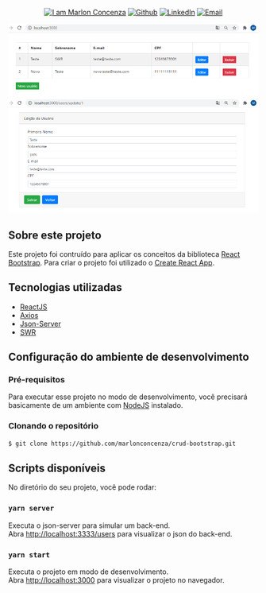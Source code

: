 <p align="center">
  <a href="https://github.com/marlonconcenza" target="_blank"><img alt="I am Marlon Concenza" src="https://img.shields.io/badge/I%20am-Marlon_Concenza-informational"></a>
  <a href="https://github.com/marlonconcenza" target="_blank" ><img alt="Github" src="https://img.shields.io/badge/Github--%23F8952D?style=social&logo=github"></a>
  <a href="https://www.linkedin.com/in/marlon-martins-concenza-53738978" target="_blank" ><img alt="LinkedIn" src="https://img.shields.io/badge/Linkedin--%23F8952D?style=social&logo=linkedin"></a>
  <a href="mailto:marlon.concenza@gmail.com" target="_blank" ><img alt="Email" src="https://img.shields.io/badge/Email--%23F8952D?style=social&logo=gmail"></a>
</p>

![Preview](https://github.com/marlonconcenza/crud-bootstrap/blob/master/.github/preview.png "Preview")

## Sobre este projeto

Este projeto foi contruído para aplicar os conceitos da biblioteca [React Bootstrap](https://react-bootstrap.github.io).
Para criar o projeto foi utilizado o [Create React App](https://github.com/facebook/create-react-app).


## Tecnologias utilizadas

- [ReactJS](https://github.com/facebook/create-react-app)
- [Axios](https://github.com/axios/axios)
- [Json-Server](https://github.com/typicode/json-server)
- [SWR](https://github.com/vercel/swr)

## Configuração do ambiente de desenvolvimento

### Pré-requisitos

Para executar esse projeto no modo de desenvolvimento, você precisará basicamente de um ambiente com [NodeJS](https://nodejs.org/) instalado.

### Clonando o repositório

```bash
$ git clone https://github.com/marlonconcenza/crud-bootstrap.git
```

## Scripts disponíveis

No diretório do seu projeto, você pode rodar:

### `yarn server`
Executa o json-server para simular um back-end.<br />
Abra [http://localhost:3333/users](http://localhost:3333/users) para visualizar o json do back-end.


### `yarn start`

Executa o projeto em modo de desenvolvimento.<br />
Abra [http://localhost:3000](http://localhost:3000) para visualizar o projeto no navegador.
